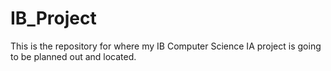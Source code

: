 # IB_Project
This is the repository for where my IB Computer Science IA project is going to be planned out and located.

